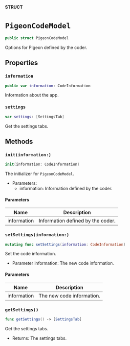 **STRUCT**

# `PigeonCodeModel`

```swift
public struct PigeonCodeModel
```

Options for Pigeon defined by the coder.

## Properties
### `information`

```swift
public var information: CodeInformation
```

Information about the app.

### `settings`

```swift
var settings: [SettingsTab]
```

Get the settings tabs.

## Methods
### `init(information:)`

```swift
init(information: CodeInformation)
```

The initializer for ``PigeonCodeModel``.
- Parameters:
  - information: Information defined by the coder.

#### Parameters

| Name | Description |
| ---- | ----------- |
| information | Information defined by the coder. |

### `setSettings(information:)`

```swift
mutating func setSettings(information: CodeInformation)
```

Set the code information.
- Parameter information: The new code information.

#### Parameters

| Name | Description |
| ---- | ----------- |
| information | The new code information. |

### `getSettings()`

```swift
func getSettings() -> [SettingsTab]
```

Get the settings tabs.
- Returns: The settings tabs.
